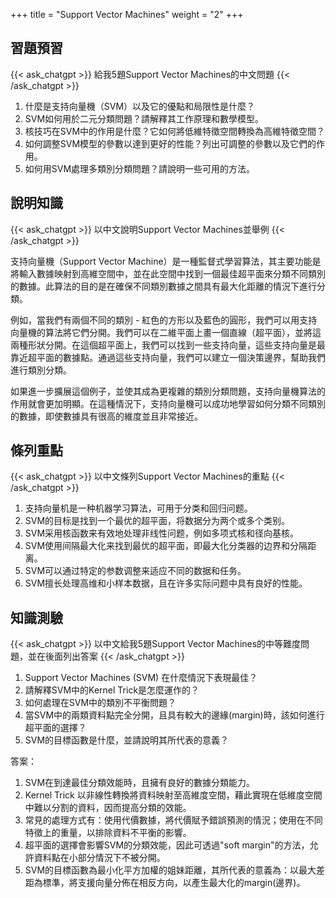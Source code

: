 +++
title = "Support Vector Machines"
weight = "2"
+++
## 習題預習
{{< ask_chatgpt >}}
給我5題Support Vector Machines的中文問題
{{< /ask_chatgpt >}}

1. 什麼是支持向量機（SVM）以及它的優點和局限性是什麼？
2. SVM如何用於二元分類問題？請解釋其工作原理和數學模型。
3. 核技巧在SVM中的作用是什麼？它如何將低維特徵空間轉換為高維特徵空間？
4. 如何調整SVM模型的參數以達到更好的性能？列出可調整的參數以及它們的作用。
5. 如何用SVM處理多類別分類問題？請說明一些可用的方法。   

## 說明知識
{{< ask_chatgpt >}}
以中文說明Support Vector Machines並舉例
{{< /ask_chatgpt >}}

支持向量機（Support Vector Machine）是一種監督式學習算法，其主要功能是將輸入數據映射到高維空間中，並在此空間中找到一個最佳超平面來分類不同類別的數據。此算法的目的是在確保不同類別數據之間具有最大化距離的情況下進行分類。

例如，當我們有兩個不同的類別 - 紅色的方形以及藍色的圓形，我們可以用支持向量機的算法將它們分開。我們可以在二維平面上畫一個直線（超平面），並將這兩種形狀分開。在這個超平面上，我們可以找到一些支持向量，這些支持向量是最靠近超平面的數據點。通過這些支持向量，我們可以建立一個決策邊界，幫助我們進行類別分類。

如果進一步擴展這個例子，並使其成為更複雜的類別分類問題，支持向量機算法的作用就會更加明顯。在這種情況下，支持向量機可以成功地學習如何分類不同類別的數據，即使數據具有很高的維度並且非常接近。   

## 條列重點
{{< ask_chatgpt >}}
以中文條列Support Vector Machines的重點
{{< /ask_chatgpt >}}

1. 支持向量机是一种机器学习算法，可用于分类和回归问题。
2. SVM的目标是找到一个最优的超平面，将数据分为两个或多个类别。
3. SVM采用核函数来有效地处理非线性问题，例如多项式核和径向基核。
4. SVM使用间隔最大化来找到最优的超平面，即最大化分类器的边界和分隔距离。
5. SVM可以通过特定的参数调整来适应不同的数据和任务。
6. SVM擅长处理高维和小样本数据，且在许多实际问题中具有良好的性能。   

## 知識測驗
{{< ask_chatgpt >}}
以中文給我5題Support Vector Machines的中等難度問題，並在後面列出答案
{{< /ask_chatgpt >}}

1. Support Vector Machines (SVM) 在什麼情況下表現最佳？
2. 請解釋SVM中的Kernel Trick是怎麼運作的？
3. 如何處理在SVM中的類別不平衡問題？
4. 當SVM中的兩類資料點完全分開，且具有較大的邊緣(margin)時，該如何進行超平面的選擇？
5. SVM的目標函數是什麼，並請說明其所代表的意義？

答案：
1. SVM在到達最佳分類效能時，且擁有良好的數據分類能力。
2. Kernel Trick 以非線性轉換將資料映射至高維度空間，藉此實現在低維度空間中難以分割的資料，因而提高分類的效能。
3. 常見的處理方式有：使用代價數據，將代價賦予錯誤預測的情況；使用在不同特徵上的重量，以排除資料不平衡的影響。
4. 超平面的選擇會影響SVM的分類效能，因此可透過"soft margin"的方法，允許資料點在小部分情況下不被分開。
5. SVM的目標函數為最小化平方加權的姐妹距離，其所代表的意義為：以最大差距為標準，將支援向量分佈在相反方向，以產生最大化的margin(邊界)。   

